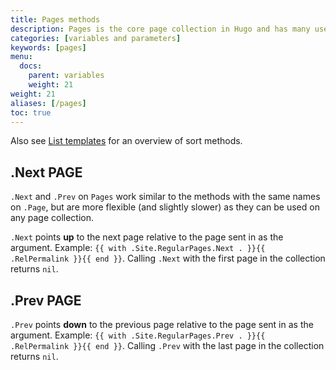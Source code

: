 ```yaml
---
title: Pages methods
description: Pages is the core page collection in Hugo and has many useful methods.
categories: [variables and parameters]
keywords: [pages]
menu:
  docs:
    parent: variables
    weight: 21
weight: 21
aliases: [/pages]
toc: true
---
```


Also see [List templates](/templates/lists) for an overview of sort methods.

## .Next PAGE

`.Next` and `.Prev` on `Pages` work similar to the methods with the same names on `.Page`, but are more flexible (and slightly slower) as they can be used on any page collection.

`.Next` points **up** to the next page relative to the page sent in as the argument. Example: `{{ with .Site.RegularPages.Next . }}{{ .RelPermalink }}{{ end }}`. Calling `.Next` with the first page in the collection returns `nil`.

## .Prev PAGE

`.Prev` points **down** to the previous page relative to the page sent in as the argument. Example: `{{ with .Site.RegularPages.Prev . }}{{ .RelPermalink }}{{ end }}`. Calling `.Prev` with the last page in the collection returns `nil`.
